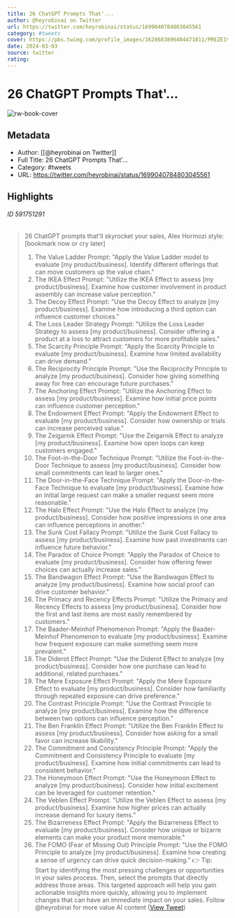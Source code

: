 ```yaml
---
title: 26 ChatGPT Prompts That'...
author: @heyrobinai on Twitter
url: https://twitter.com/heyrobinai/status/1699040784803045561
category: #tweets
cover: https://pbs.twimg.com/profile_images/1628683896404471811/PREZE1V4.jpg
date: 2024-03-03
source: twitter
rating:
---
```

# 26 ChatGPT Prompts That'...

![rw-book-cover](https://pbs.twimg.com/profile_images/1628683896404471811/PREZE1V4.jpg)

## Metadata
- Author: [[@heyrobinai on Twitter]]
- Full Title: 26 ChatGPT Prompts That'...
- Category: #tweets
- URL: https://twitter.com/heyrobinai/status/1699040784803045561

## Highlights
###### ID 591751291
> 26 ChatGPT prompts that'll skyrocket your sales, Alex Hormozi style:
> [bookmark now or cry later]
> 1. The Value Ladder
> Prompt: "Apply the Value Ladder model to evaluate [my product/business]. Identify different offerings that can move customers up the value chain."
> 2. The IKEA Effect
> Prompt: "Utilize the IKEA Effect to assess [my product/business]. Examine how customer involvement in product assembly can increase value perception."
> 3. The Decoy Effect
> Prompt: "Use the Decoy Effect to analyze [my product/business]. Examine how introducing a third option can influence customer choices."
> 4. The Loss Leader Strategy
> Prompt: "Utilize the Loss Leader Strategy to assess [my product/business]. Consider offering a product at a loss to attract customers for more profitable sales."
> 5. The Scarcity Principle
> Prompt: "Apply the Scarcity Principle to evaluate [my product/business]. Examine how limited availability can drive demand."
> 6. The Reciprocity Principle
> Prompt: "Use the Reciprocity Principle to analyze [my product/business]. Consider how giving something away for free can encourage future purchases."
> 7. The Anchoring Effect
> Prompt: "Utilize the Anchoring Effect to assess [my product/business]. Examine how initial price points can influence customer perception."
> 8. The Endowment Effect
> Prompt: "Apply the Endowment Effect to evaluate [my product/business]. Consider how ownership or trials can increase perceived value."
> 9. The Zeigarnik Effect
> Prompt: "Use the Zeigarnik Effect to analyze [my product/business]. Examine how open loops can keep customers engaged."
> 10. The Foot-in-the-Door Technique
> Prompt: "Utilize the Foot-in-the-Door Technique to assess [my product/business]. Consider how small commitments can lead to larger ones."
> 11. The Door-in-the-Face Technique
> Prompt: "Apply the Door-in-the-Face Technique to evaluate [my product/business]. Examine how an initial large request can make a smaller request seem more reasonable."
> 12. The Halo Effect
> Prompt: "Use the Halo Effect to analyze [my product/business]. Consider how positive impressions in one area can influence perceptions in another."
> 13. The Sunk Cost Fallacy
> Prompt: "Utilize the Sunk Cost Fallacy to assess [my product/business]. Examine how past investments can influence future behavior."
> 14. The Paradox of Choice
> Prompt: "Apply the Paradox of Choice to evaluate [my product/business]. Consider how offering fewer choices can actually increase sales."
> 15. The Bandwagon Effect
> Prompt: "Use the Bandwagon Effect to analyze [my product/business]. Examine how social proof can drive customer behavior."
> 16. The Primacy and Recency Effects
> Prompt: "Utilize the Primacy and Recency Effects to assess [my product/business]. Consider how the first and last items are most easily remembered by customers."
> 17. The Baader-Meinhof Phenomenon
> Prompt: "Apply the Baader-Meinhof Phenomenon to evaluate [my product/business]. Examine how frequent exposure can make something seem more prevalent."
> 18. The Diderot Effect
> Prompt: "Use the Diderot Effect to analyze [my product/business]. Consider how one purchase can lead to additional, related purchases."
> 19. The Mere Exposure Effect
> Prompt: "Apply the Mere Exposure Effect to evaluate [my product/business]. Consider how familiarity through repeated exposure can drive preference."
> 20. The Contrast Principle
> Prompt: "Use the Contrast Principle to analyze [my product/business]. Examine how the difference between two options can influence perception."
> 21. The Ben Franklin Effect
> Prompt: "Utilize the Ben Franklin Effect to assess [my product/business]. Consider how asking for a small favor can increase likability."
> 22. The Commitment and Consistency Principle
> Prompt: "Apply the Commitment and Consistency Principle to evaluate [my product/business]. Examine how initial commitments can lead to consistent behavior."
> 23. The Honeymoon Effect
> Prompt: "Use the Honeymoon Effect to analyze [my product/business]. Consider how initial excitement can be leveraged for customer retention."
> 24. The Veblen Effect
> Prompt: "Utilize the Veblen Effect to assess [my product/business]. Examine how higher prices can actually increase demand for luxury items."
> 25. The Bizarreness Effect
> Prompt: "Apply the Bizarreness Effect to evaluate [my product/business]. Consider how unique or bizarre elements can make your product more memorable."
> 26. The FOMO (Fear of Missing Out) Principle
> Prompt: "Use the FOMO Principle to analyze [my product/business]. Examine how creating a sense of urgency can drive quick decision-making."
> 👉 Tip: Start by identifying the most pressing challenges or opportunities in your sales process. Then, select the prompts that directly address those areas. This targeted approach will help you gain actionable insights more quickly, allowing you to implement changes that can have an immediate impact on your sales.
> Follow @heyrobinai for more value AI content ([View Tweet](https://twitter.com/heyrobinai/status/1699040784803045561))
    
